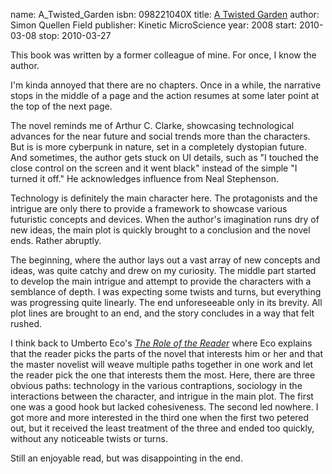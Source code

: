 name: A_Twisted_Garden
isbn: 098221040X
title: [A Twisted Garden](http://amzn.com/098221040X)
author: Simon Quellen Field
publisher: Kinetic MicroScience
year: 2008
start: 2010-03-08
stop: 2010-03-27

This book was written by a former colleague of mine.  For once, I know the
author.

I'm kinda annoyed that there are no chapters.  Once in a while, the narrative
stops in the middle of a page and the action resumes at some later point at the
top of the next page.

The novel reminds me of Arthur C. Clarke, showcasing technological advances for
the near future and social trends more than the characters.  But is is more
cyberpunk in nature, set in a completely dystopian future.  And sometimes, the
author gets stuck on UI details, such as "I touched the close control on the
screen and it went black" instead of the simple "I turned it off."  He
acknowledges influence from Neal Stephenson.

Technology is definitely the main character here.  The protagonists and the
intrigue are only there to provide a framework to showcase various futuristic
concepts and devices.  When the author's imagination runs dry of new ideas, the
main plot is quickly brought to a conclusion and the novel ends.  Rather
abruptly.

The beginning, where the author lays out a vast array of new concepts and ideas,
was quite catchy and drew on my curiosity.  The middle part started to develop
the main intrigue and attempt to provide the characters with a semblance of
depth.  I was expecting some twists and turns, but everything was progressing
quite linearly.  The end unforeseeable only in its brevity.  All plot lines are
brought to an end, and the story concludes in a way that felt rushed.

I think back to Umberto Eco's
[_The Role of the Reader_](http://amzn.com/025320318X)
where Eco explains that the reader picks the parts of the novel that interests
him or her and that the master novelist will weave multiple paths together in
one work and let the reader pick the one that interests them the most.  Here,
there are three obvious paths: technology in the various contraptions, sociology
in the interactions between the character, and intrigue in the main plot.  The
first one was a good hook but lacked cohesiveness.  The second led nowhere.  I
got more and more interested in the third one when the first two petered out,
but it received the least treatment of the three and ended too quickly, without
any noticeable twists or turns.

Still an enjoyable read, but was disappointing in the end.
